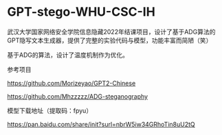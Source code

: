 # GPT-stego-WHU-CSC-IH
武汉大学国家网络安全学院信息隐藏2022年结课项目，设计了基于ADG算法的GPT隐写文本生成器，提供了完整的实验代码与模型，功能丰富而简陋（笑）

基于ADG的算法，设计了温度机制作为优化。

参考项目

<https://github.com/Morizeyao/GPT2-Chinese>

<https://github.com/Mhzzzzz/ADG-steganography>

模型下载地址（提取码：fpyu）

<https://pan.baidu.com/share/init?surl=nbrW5iw34GRhoTin8uU2tQ>
